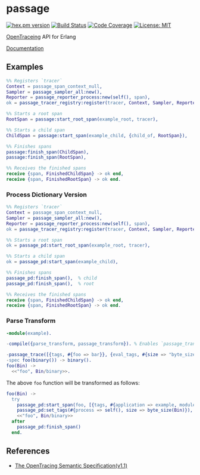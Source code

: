 passage
=======

[![hex.pm version](https://img.shields.io/hexpm/v/passage.svg)](https://hex.pm/packages/passage)
[![Build Status](https://travis-ci.org/sile/passage.svg?branch=master)](https://travis-ci.org/sile/passage)
[![Code Coverage](https://codecov.io/gh/sile/passage/branch/master/graph/badge.svg)](https://codecov.io/gh/sile/passage/branch/master)
[![License: MIT](https://img.shields.io/badge/license-MIT-blue.svg)](LICENSE)

[OpenTraceing](http://opentracing.io/) API for Erlang

[Documentation](https://hexdocs.pm/passage/)

Examples
---------

```erlang
%% Registers `tracer`
Context = passage_span_context_null,
Sampler = passage_sampler_all:new(),
Reporter = passage_reporter_process:new(self(), span),
ok = passage_tracer_registry:register(tracer, Context, Sampler, Reporter),

%% Starts a root span
RootSpan = passage:start_root_span(example_root, tracer),

%% Starts a child span
ChildSpan = passage:start_span(example_child, {child_of, RootSpan}),

%% Finishes spans
passage:finish_span(ChildSpan),
passage:finish_span(RootSpan),

%% Receives the finished spans
receive {span, FinishedChildSpan} -> ok end,
receive {span, FinishedRootSpan} -> ok end.
```

### Process Dictionary Version

```erlang
%% Registers `tracer`
Context = passage_span_context_null,
Sampler = passage_sampler_all:new(),
Reporter = passage_reporter_process:new(self(), span),
ok = passage_tracer_registry:register(tracer, Context, Sampler, Reporter),

%% Starts a root span
ok = passage_pd:start_root_span(example_root, tracer),

%% Starts a child span
ok = passage_pd:start_span(example_child),

%% Finishes spans
passage_pd:finish_span(),  % child
passage_pd:finish_span(),  % root

%% Receives the finished spans
receive {span, FinishedChildSpan} -> ok end,
receive {span, FinishedRootSpan} -> ok end.
```

### Parse Transform

```erlang
-module(example).

-compile({parse_transform, passage_transform}). % Enables `passage_transform'

-passage_trace([{tags, #{foo => bar}}, {eval_tags, #{size => "byte_size(Bin)"}}]).
-spec foo(binary()) -> binary().
foo(Bin) ->
  <<"foo", Bin/binary>>.
```

The above `foo` function will be transformed as follows:
```erlang
foo(Bin) ->
  try
    passage_pd:start_span(foo, [{tags, #{application => example, module => example, foo => bar}}]),
    passage_pd:set_tags(#{process => self(), size => byte_size(Bin)}),
    <<"foo", Bin/binary>>
  after
    passage_pd:finish_span()
  end.
```

References
-----------

- [The OpenTracing Semantic Specification(v1.1)](https://github.com/opentracing/specification/blob/1.1/specification.md)
